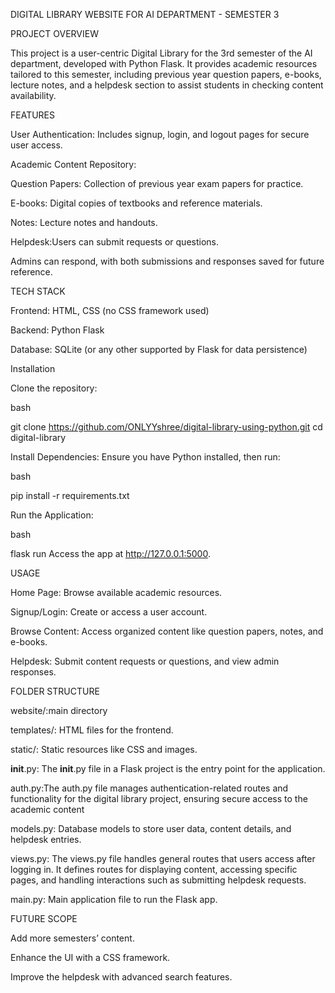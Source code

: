 DIGITAL LIBRARY WEBSITE FOR AI DEPARTMENT - SEMESTER 3

PROJECT OVERVIEW

This project is a user-centric Digital Library for the 3rd semester of the AI department, developed with Python Flask. It provides academic resources tailored to this semester, including previous year question papers, e-books, lecture notes, and a helpdesk section to assist students in checking content availability.

FEATURES

User Authentication: Includes signup, login, and logout pages for secure user access.

Academic Content Repository:

Question Papers: Collection of previous year exam papers for practice.

E-books: Digital copies of textbooks and reference materials.

Notes: Lecture notes and handouts.

Helpdesk:Users can submit requests or questions.

Admins can respond, with both submissions and responses saved for future reference.

TECH STACK

Frontend: HTML, CSS (no CSS framework used)

Backend: Python Flask

Database: SQLite (or any other supported by Flask for data persistence)

Installation

Clone the repository:

bash

git clone https://github.com/ONLYYshree/digital-library-using-python.git
cd digital-library

Install Dependencies: Ensure you have Python installed, then run:

bash

pip install -r requirements.txt

Run the Application:

bash

flask run
Access the app at http://127.0.0.1:5000.

USAGE

Home Page: Browse available academic resources.

Signup/Login: Create or access a user account.

Browse Content: Access organized content like question papers, notes, and e-books.

Helpdesk: Submit content requests or questions, and view admin responses.

FOLDER STRUCTURE

website/:main directory 


templates/: HTML files for the frontend.

static/: Static resources like CSS and images.

__init__.py: The __init__.py file in a Flask project is the entry point for the application.

auth.py:The auth.py file manages authentication-related routes and functionality for the digital library project, ensuring secure access to the academic content

models.py: Database models to store user data, content details, and helpdesk entries.

views.py: The views.py file handles general routes that users access after logging in. It defines routes for displaying content, accessing specific pages, and handling interactions such as submitting helpdesk requests.


main.py: Main application file to run the Flask app.

FUTURE SCOPE

Add more semesters’ content.

Enhance the UI with a CSS framework.

Improve the helpdesk with advanced search features.







